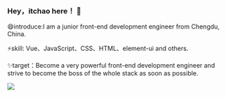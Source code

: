 <!--
**itchaox/itchaox** is a ✨ _special_ ✨ repository because its `README.md` (this file) appears on your GitHub profile.

Here are some ideas to get you started:

- 🔭 I’m currently working on ...
- 🌱 I’m currently learning ...
- 👯 I’m looking to collaborate on ...
- 🤔 I’m looking for help with ...
- 💬 Ask me about ...
- 📫 How to reach me: ...
- 😄 Pronouns: ...
- ⚡ Fun fact: ...
-->

### Hey，itchao here！ 👋
😄introduce:I am a junior front-end development engineer from Chengdu, China.

⚡skill: Vue、JavaScript、CSS、HTML、element-ui and others.

✨target：Become a very powerful front-end development engineer and strive to become the boss of the whole stack as soon as possible.

![](https://github-readme-stats.vercel.app/api?username=itchaox)
